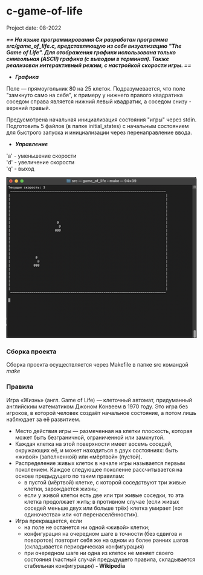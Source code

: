 # c-game-of-life

Project date: 08-2022

***== На языке программирования Си разработан программа src/game_of_life.c, представляющую из себя визуализацию "The Game of Life". Для отображения графики использована только символьная (ASCII) графика (с выводом в терминал). Также реализован интерактивный режим, c настройкой скорости игры. ==***

* ***Графика*** 

Поле — прямоугольник 80 на 25 клеток.
Подразумевается, что поле "замкнуто само на себя", к примеру у нижнего правого квадратика соседом справа является нижний левый квадратик, а соседом снизу - верхний правый.

Предусмотрена начальная инициализация состояния "игры" через stdin. Подготовить 5 файлов (в папке initial_states) с начальным состоянием для быстрого запуска и инициализации через перенаправление ввода.

* ***Управление***

'a' - уменьшение скорости  
'd' - увеличение скорости  
'q' - выход  

![image](screenshots/image.png)

### Сборка проекта

Сборка проекта осуществляется через Makefile в папке src командой *make*

### Правила

Игра «Жизнь» (англ. Game of Life) — клеточный автомат, придуманный английским математиком Джоном Конвеем в 1970 году.
Это игра без игроков, в которой человек создаёт начальное состояние, а потом лишь наблюдает за её развитием.

- Место действия игры — размеченная на клетки плоскость, которая может быть безграничной, ограниченной или замкнутой.
- Каждая клетка на этой поверхности имеет восемь соседей, окружающих её, и может находиться в двух состояниях: быть «живой» (заполненной) или «мёртвой» (пустой).
- Распределение живых клеток в начале игры называется первым поколением. Каждое следующее поколение рассчитывается на основе предыдущего по таким правилам:
    * в пустой (мёртвой) клетке, с которой соседствуют три живые клетки, зарождается жизнь;
    * если у живой клетки есть две или три живые соседки, то эта клетка продолжает жить; в противном случае (если живых соседей меньше двух или больше трёх) клетка умирает («от одиночества» или «от перенаселённости»).
- Игра прекращается, если
    * на поле не останется ни одной «живой» клетки;
    * конфигурация на очередном шаге в точности (без сдвигов и поворотов) повторит себя же на одном из более ранних шагов (складывается периодическая конфигурация)
    * при очередном шаге ни одна из клеток не меняет своего состояния (частный случай предыдущего правила, складывается стабильная конфигурация)
**- Wikipedia**



